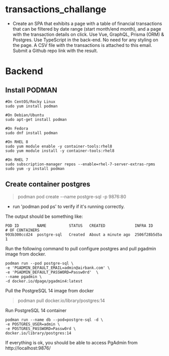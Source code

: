 # transactions_challange

- Create an SPA that exhibits a page with a table of financial transactions that can be filtered by date range (start month/end month), and a page with the transaction details on click. Use Vue, GraphQL, Prisma (ORM) & Postgres. Use TypeScript in the back-end. No need for any styling on the page. A CSV file with the transactions is attached to this email. Submit a Github repo link with the result.

# Backend

## Install PODMAN
>
    #On CentOS/Rocky Linux
    sudo yum install podman

    #On Debian/Ubuntu
    sudo apt-get install podman

    #On Fedora
    sudo dnf install podman

    #On RHEL 8
    sudo yum module enable -y container-tools:rhel8
    sudo yum module install -y container-tools:rhel8

    #On RHEL 7
    sudo subscription-manager repos --enable=rhel-7-server-extras-rpms
    sudo yum -y install podman
>

## Create container postgres
> podman pod create --name postgre-sql -p 9876:80
- run 'podman pod ps' to verify if it's running correctly.

The output should be something like:
> 
    POD ID        NAME          STATUS   CREATED             INFRA ID      # OF CONTAINERS
    993b300ccd24  postgre-sql   Created  About a minute ago  2506f28b5d5a  1
>

Run the following command to pull configure postgres and pull pgadmin image from docker.
> 
    podman run --pod postgre-sql \
    -e 'PGADMIN_DEFAULT_EMAIL=admin@airbank.com' \
    -e 'PGADMIN_DEFAULT_PASSWORD=Passw0rd'  \
    --name pgadmin \
    -d docker.io/dpage/pgadmin4:latest
>

Pull the PostgreSQL 14 image from docker
> podman pull docker.io/library/postgres:14

Run PostgreSQL 14 container
>
    podman run --name db --pod=postgre-sql -d \
    -e POSTGRES_USER=admin \
    -e POSTGRES_PASSWORD=Passw0rd \
    docker.io/library/postgres:14
>

If everything is ok, you should be able to access PgAdmin from 
http://localhost:9876/